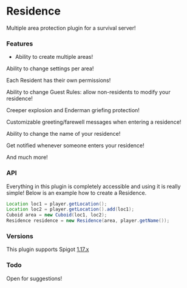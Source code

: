 # Residence
 
Multiple area protection plugin for a survival server!

### Features

- Ability to create multiple areas!

Ability to change settings per area!

Each Resident has their own permissions!

Ability to change Guest Rules: allow non-residents to modify your residence!

Creeper explosion and Enderman griefing protection!

Customizable greeting/farewell messages when entering a residence!

Ability to change the name of your residence!

Get notified whenever someone enters your residence!

And much more!

### API

Everything in this plugin is completely accessible and using it is really simple! Below is an example how to create a Residence.
```java 
Location loc1 = player.getLocation();
Location loc2 = player.getLocation().add(loc1);
Cuboid area = new Cuboid(loc1, loc2);
Residence residence = new Residence(area, player.getName());
```

### Versions

This plugin supports Spigot [1.17.x](https://www.spigotmc.org/wiki/buildtools/#1-17-1)

### Todo

Open for suggestions!
